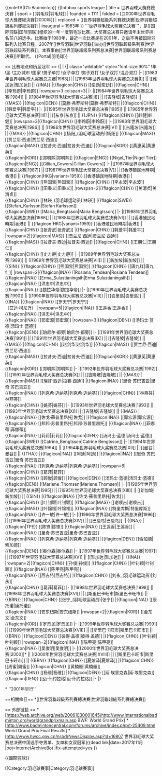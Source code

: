 {{noteTA|G1=Badminton}}
{{Infobox sports league
| title           = 世界羽球大獎賽總決賽
| sport           = [[羽毛球|羽毛球]]
| founded         = 1111
| folded          = [[2000年世界羽毛球大獎賽總決賽|2000年]]
| replaced        = [[世界羽聯超級系列賽總決賽|世界羽聯超級系列賽總決賽]]
| inaugural       = 1983年
}}
'''世界羽毛球大奖赛总决赛'''，是[[国际羽联|国际羽联]]组织的一年一度羽毛球比赛。大奖赛总决赛只邀请年末世界排名前八的选手。比赛始于1983年，最近一次比赛是在2001年，之后不再被国际羽联列入比赛日程。2007年[[世界羽联|世界羽联]]举办[[世界羽联超级系列赛|世界羽联超级系列赛]]，本赛事由[[世界羽联超级系列赛总决赛|世界羽联超级系列赛总决赛]]所取代。
{{Portal|羽毛球}}

== 比赛地点和历届冠军 ==
{|
|
{| class="wikitable" style="font-size:90%"
!年
!届
!主办城市
!国家
!男子单打
!女子单打
!男子双打
!女子双打
!混合双打
|-
|[[1983年世界羽毛球大奖赛总决赛|1983]] || [[1983年世界羽毛球大奖赛总决赛|I]] || [[雅加达|雅加达]] || {{INA}}
|{{flagicon|CHN}} [[栾劲|栾劲]]
|{{flagicon|CHN}} [[李玲蔚|李玲蔚]]
|rowspan=3 colspan=3|
|-
|[[1984年世界羽毛球大奖赛总决赛|1984]] || [[1984年世界羽毛球大奖赛总决赛|II]] || [[吉隆坡|吉隆坡]] || {{MAS}}
|{{flagicon|DEN}} [[莫滕·弗罗斯特|莫滕·弗罗斯特]]
|{{flagicon|CHN}} [[韩爱平|韩爱平]]
|-
|[[1985年世界羽毛球大奖赛总决赛|1985]] || [[1985年世界羽毛球大奖赛总决赛|III]] || [[东京|东京]] || {{JPN}}
|{{flagicon|CHN}} [[韩健|韩健]]
|rowspan=3|{{flagicon|CHN}} [[李玲蔚|李玲蔚]]
|-
|[[1986年世界羽毛球大奖赛总决赛|1986]] || [[1986年世界羽毛球大奖赛总决赛|IV]] || [[吉隆坡|吉隆坡]] || {{MAS}}
|{{flagicon|CHN}} [[杨阳_(羽毛球运动员)|杨阳]]
|{{flagicon|MAS}} [[贾兰尼·西迪|贾兰尼·西迪]] <br /> {{flagicon|MAS}} [[拉昔夫·西迪|拉昔夫·西迪]]
|{{flagicon|KOR}} [[黄惠英|黄惠英]] <br /> {{flagicon|KOR}} [[郑明熙|郑明熙]]
|{{flagicon|ENG}} [[Nigel_Tier|Nigel Tier]] <br /> {{flagicon|ENG}} [[Gillian_Gowers|Gillian Gowers]]
|-
|[[1987年世界羽毛球大奖赛总决赛|1987]] || [[1987年世界羽毛球大奖赛总决赛|V]] || [[香港殖民地時期|香港]] || {{flagicon|HKG|variant=1959}} [[香港殖民地時期|香港]]
|{{flagicon|CHN}} [[熊国宝|熊国宝]]
|{{flagicon|CHN}} [[李永波|李永波]] <br /> {{flagicon|CHN}} [[田秉义|田秉义]]
|rowspan=2|{{flagicon|CHN}} [[关渭贞|关渭贞]] <br /> {{flagicon|CHN}} [[林瑛_(羽毛球运动员)|林瑛]]
|{{flagicon|SWE}} [[Stefan_Karlsson|Stefan Karlsson]] <br /> {{flagicon|SWE}} [[Maria_Bengtsson|Maria Bengtsson]]
|-
|[[1988年世界羽毛球大奖赛总决赛|1988]] || [[1988年世界羽毛球大奖赛总决赛|VI]] || [[香港殖民地時期|香港]] || {{flagicon|HKG|variant=1959}} [[香港殖民地時期|香港]]
|{{flagicon|CHN}} [[张青武|张青武]]
|{{flagicon|CHN}} [[韩爱平|韩爱平]]
|rowspan=2|{{flagicon|MAS}} [[贾兰尼·西迪|贾兰尼·西迪]] <br /> {{flagicon|MAS}} [[拉昔夫·西迪|拉昔夫·西迪]]
|{{flagicon|CHN}} [[王朋仁|王朋仁]] <br /> {{flagicon|CHN}} [[史方静|史方静]]
|-
|[[1989年世界羽毛球大奖赛总决赛|1989]] || [[1989年世界羽毛球大奖赛总决赛|VII]] || [[新加坡|新加坡]] || {{SIN}}
|{{flagicon|CHN}} [[熊国宝|熊国宝]]
|{{flagicon|CHN}} [[唐九红|唐九红]]
|rowspan=2|{{flagicon|INA}} [[Rosiana_Tendean|Rosiana Tendean]] <br /> {{flagicon|INA}} [[Erma_Sulustianingsih|Erma Sulustianingsih]]
|{{flagicon|INA}} [[洪忠中|洪忠中]] <br /> {{flagicon|INA }} [[魏拉华帝|魏拉华帝]]
|-
|[[1990年世界羽毛球大奖赛总决赛|1990]] || [[1990年世界羽毛球大奖赛总决赛|VIII]] || [[峇里島|峇里島]] || {{INA}}
|{{flagicon|INA}} [[罗天宁|罗天宁]]<br />（艾迪·柯尼万）
|rowspan=5|{{flagicon|INA}} [[王莲香|王莲香]]
|{{flagicon|INA}} [[洪忠中|洪忠中]] <br /> {{flagicon|INA}} [[郭宏源|郭宏源]]
|rowspan=3|{{flagicon|DEN}} [[汤玛士·蓝德|汤玛士·蓝德]] <br /> {{flagicon|DEN}} [[珀尼尔·都旁|珀尼尔·都旁]]
|-
|[[1991年世界羽毛球大奖赛总决赛|1991]] || [[1991年世界羽毛球大奖赛总决赛|IX]] || [[吉隆坡|吉隆坡]] || {{MAS}}
|{{flagicon|CHN}} [[赵剑华|赵剑华]]
|{{flagicon|MAS}} [[贾兰尼·西迪|贾兰尼·西迪]] <br /> {{flagicon|MAS}} [[拉昔夫·西迪|拉昔夫·西迪]]
|{{flagicon|KOR}} [[黄惠英|黄惠英]] <br /> {{flagicon|KOR}} [[郑明熙|郑明熙]]
|-
|[[1992年世界羽毛球大奖赛总决赛|1992]] || [[1992年世界羽毛球大奖赛总决赛|X]] || [[吉隆坡|吉隆坡]] || {{MAS}}
|{{flagicon|MAS}} [[瑞許·西迪|拉锡·西迪]]
|{{flagicon|INA}} [[里奇·苏巴吉亚|里奇·苏巴吉亚]] <br /> {{flagicon|INA}} [[列克希·迈纳基|列克希·迈纳基]]
|{{flagicon|CHN}} [[林燕芬|林燕芬]] <br /> {{flagicon|CHN}} [[姚芬|姚芬]]
|-
|[[1993年世界羽毛球大奖赛总决赛|1993]] || [[1993年世界羽毛球大奖赛总决赛|XI]] || [[吉隆坡|吉隆坡]] || {{MAS}}
|{{flagicon|INA}} [[佐戈·蘇普里昂托|佐戈]]
|{{flagicon|INA}} [[郭宏源|郭宏源]] <br /> {{flagicon|INA}} [[邦邦·苏普里昂托|邦邦·苏普里昂托]]
|{{flagicon|INA}} [[菲娜蒂|菲娜蒂]] <br /> {{flagicon|INA}} [[莉莉|莉莉]]
|{{flagicon|DEN}} [[汤玛士·蓝德|汤玛士·蓝德]] <br /> {{flagicon|SWE}} [[Catrine_Bengtsson|Catrine Bengtsson]]
|-
|[[1994年世界羽毛球大奖赛总决赛|1994]] || [[1994年世界羽毛球大奖赛总决赛|XII]] || [[曼谷|曼谷]] || {{THA}}
|{{flagicon|INA}} [[阿迪|阿迪]]
|{{flagicon|INA}} [[里奇·苏巴吉亚|里奇·苏巴吉亚]] <br /> {{flagicon|INA}} [[列克希·迈纳基|列克希·迈纳基]]
|rowspan=6|{{flagicon|CHN}} [[葛菲|葛菲]] <br /> {{flagicon|CHN}} [[顾俊|顾俊]]
|{{flagicon|DEN}} [[汤玛士·蓝德|汤玛士·蓝德]] <br /> {{flagicon|DEN}} [[Marlene_Thomsen|Marlene Thomsen]]
|-
|[[1995年世界羽毛球大奖赛总决赛|1995]] || [[1995年世界羽毛球大奖赛总决赛|XIII]] || [[新加坡|新加坡]] || {{SIN}}
|{{flagicon|INA}} [[佐戈·蘇普里昂托|佐戈]]
|{{flagicon|CHN}} [[叶钊颖|叶钊颖]]
|{{flagicon|MAS}} [[谢顺吉|谢顺吉]] <br /> {{flagicon|MAS}} [[叶锦福|叶锦福]]
|{{flagicon|INA}} [[特里库斯|特里库斯]] <br /> {{flagicon|INA}} [[许一敏|许一敏]]
|-
|[[1996年世界羽毛球大奖赛总决赛|1996]] || [[1996年世界羽毛球大奖赛总决赛|XIV]] || [[巴厘岛|巴厘岛]] || {{INA}}
|{{flagicon|TPE}} [[陈锋|陈锋]]
|{{flagicon|INA}} [[王莲香|王莲香]]
|{{flagicon|INA}} [[里奇·苏巴吉亚|里奇·苏巴吉亚]] <br /> {{flagicon|INA}} [[列克希·迈纳基|列克希·迈纳基]]
|{{flagicon|DEN}} [[索加德|索加德]] <br /> {{flagicon|DEN}} [[奥尔森|奥尔森]]
|-
|[[1997年世界羽毛球大奖赛总决赛|1997]] || [[1997年世界羽毛球大奖赛总决赛|XV]] || [[雅加达|雅加达]] || {{INA}}
|rowspan=2|{{flagicon|CHN}} [[孙俊|孙俊]]
|{{flagicon|CHN}} [[叶钊颖|叶钊颖]]
|{{flagicon|INA}} [[陈甲亮|陈甲亮]] <br /> {{flagicon|INA}} [[西吉特|西吉特]]
|{{flagicon|CHN}} [[刘永_(羽毛球运动员)|刘永]] <br /> {{flagicon|CHN}} [[葛菲|葛菲]]
|-
|[[1998年世界羽毛球大奖赛总决赛|1998]] || [[1998年世界羽毛球大奖赛总决赛|XVI]] || [[斯里巴卡旺市|斯里巴卡旺市]] || {{BRN}}
|{{flagicon|CHN}} [[张宁_(羽毛球运动员)|张宁]]
|{{flagicon|INA}} [[康托诺|康托诺]] <br /> {{flagicon|INA}} [[安东纽斯|安东纽斯]]
|rowspan=2|{{flagicon|KOR}} [[金东文|金东文]] <br /> {{flagicon|KOR}} [[罗景民|罗景民]]
|-
|[[1999年世界羽毛球大奖赛总决赛|1999]] || [[1999年世界羽毛球大奖赛总决赛|XVII]] || [[斯里巴卡旺市|斯里巴卡旺市]] || {{BRN}}
|{{flagicon|DEN}} [[彼得·盖德|彼得·盖德]]
|{{flagicon|CHN}} [[叶钊颖|叶钊颖]]
|rowspan=2|{{flagicon|INA}} [[陈甲亮|陈甲亮]] <br /> {{flagicon|INA}} [[吴俊明|吴俊明]]
|-
|[[2000年世界羽毛球大奖赛总决赛|2000]]* || [[2000年世界羽毛球大奖赛总决赛|XVIII]] || [[斯里巴卡旺市|斯里巴卡旺市]] || {{BRN}}
|{{flagicon|CHN}} [[夏煊泽|夏煊泽]]
|{{flagicon|CHN}} [[周蜜|周蜜]]
|{{flagicon|CHN}} [[黄楠雁|黄楠雁]] <br /> {{flagicon|CHN}} [[杨维|杨维]]
|{{flagicon|DEN}} [[延·埃里克森|延·埃里克森]] <br /> {{flagicon|DEN}} [[迈·什约拉格|迈·什约拉格]]
|-
|}

<nowiki>*</nowiki> ''2001年举行''

==相關條目==
*[[世界羽聯超級系列賽總決賽|世界羽聯超級系列賽總決賽]]

== 外部链接 ==
*[https://web.archive.org/web/20061030001645/http://www.internationalbadminton.org/worldgrandprixmain.asp BWF: World Grand Prix]
*[http://www.badmintoncentral.com/forums/archive/index.php/t-25409.html World Grand Prix Final Results]
*[http://www.hwcc.gov.cn/nsbd/NewsDisplay.asp?Id=16807 世界羽毛球大奖赛总决赛中国选手夺男单、女单和女双冠军]{{dead link|date=2017年11月 |bot=InternetArchiveBot |fix-attempted=yes }}

{{國際羽球}}

[[Category:羽毛球賽事|Category:羽毛球賽事]]